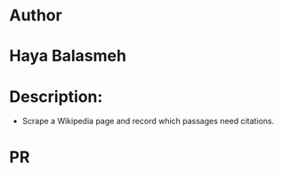 # Author
# Haya Balasmeh

# Description:
- Scrape a Wikipedia page and record which passages need citations.
# PR
